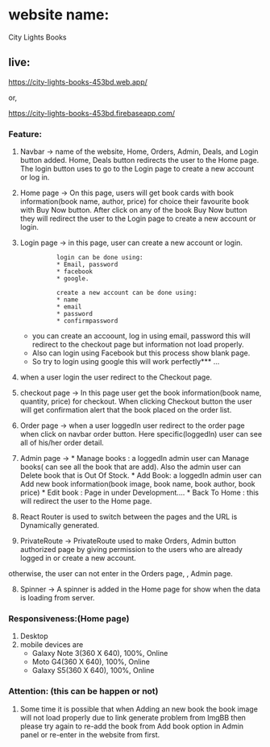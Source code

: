 # website name: 
City Lights Books

## live:
https://city-lights-books-453bd.web.app/

or,

https://city-lights-books-453bd.firebaseapp.com/

### Feature:
1. Navbar -> name of the website, Home, Orders, Admin, Deals, and Login button added. Home, Deals button redirects the user to the Home page.
The login button uses to go to the Login page to create a new account or log in. 

2. Home page -> On this page, users will get book cards with book information(book name, author, price) for choice their favourite book with Buy Now button. After click on any of the book Buy Now button they will redirect the user to the Login page to create a new account or login. 
3. Login page -> in this page, user can create a new account or login.
      
                 login can be done using:
                 * Email, password
                 * facebook
                 * google.
                 
                 create a new account can be done using:
                 * name
                 * email
                 * password
                 * confirmpassword
      * you can create an accoount, log in using email, password this will redirect to the checkout page but information not load properly.
      * Also can login using Facebook but this process show blank page. 
      * So try to login using google this will work perfectly*** ...
                 
4. when a user login the user redirect to the Checkout page.

5. checkout page -> In this page user get the book information(book name, quantity, price) for checkout. When clicking Checkout button the user will get confirmation alert that the book placed on the order list.

6. Order page -> when a user loggedIn user redirect to the order page when click on navbar order button. Here specific(loggedIn) user can see all of his/her order detail. 

7. Admin page -> 
         * Manage books : a loggedIn admin user can Manage books( can see all the book that are add). Also the admin user can Delete book that is                           Out Of Stock. 
         * Add Book: a loggedIn admin user can Add new book information(book image, book name, book author, book price)
         * Edit book : Page in under Development....
         * Back To Home : this will redirect the user to the Home page.

8. React Router is used to switch between the pages and the URL is Dynamically generated.

9. PrivateRoute -> PrivateRoute used to make Orders, Admin button authorized page by giving permission to the users who are already logged in or create a new account.

otherwise, the user can not enter in the Orders page, , Admin page.

8. Spinner -> A spinner is added in the Home page for show when the data is loading from server.

### Responsiveness:(Home page)
1. Desktop
2. mobile devices are
    * Galaxy Note 3(360 X 640), 100%, Online
    * Moto G4(360 X 640), 100%, Online
    * Galaxy S5(360 X 640), 100%, Online
 
### Attention: (this can be happen or not)
1. Some time it is possible that when Adding an new book the book image will not load properly due to link generate problem from ImgBB then please try again to re-add the book from Add book option in Admin panel or re-enter in the website from first.
